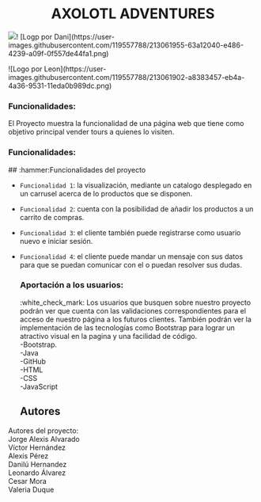 <h1 align="center"> AXOLOTL ADVENTURES </h1>
  <p align="left">
   <img src="https://img.shields.io/badge/STATUS-EN%20DESAROLLO-green">!
   [Logp por Dani](https://user-images.githubusercontent.com/119557788/213061955-63a12040-e486-4239-a09f-0f557de44fa1.png)

   </p>
   ![Logo por Leon](https://user-images.githubusercontent.com/119557788/213061902-a8383457-eb4a-4a36-9531-11eda0b989dc.png)
   

   <container>
   <br>
   <h3> Funcionalidades: </h3>
   El Proyecto muestra la funcionalidad de una página web que tiene como objetivo principal vender tours a quienes lo visiten.
   </container>
   
   <h3> Funcionalidades: </h3>
   ## :hammer:Funcionalidades del proyecto

- `Funcionalidad 1`: la visualización, mediante un catalogo desplegado en un carrusel acerca de lo productos que se disponen.
- `Funcionalidad 2`: cuenta con la posibilidad de añadir los productos a un carrito de compras.
- `Funcionalidad 3`: el cliente también puede registrarse como usuario nuevo e iniciar sesión.
- `Funcionalidad 4`: el cliente puede mandar un mensaje con sus datos para que se puedan comunicar con el o puedan resolver sus dudas.
   
 
   
   <h3> Aportación a los usuarios: </h3>:white_check_mark:
   Los usuarios que busquen sobre nuestro proyecto podrán ver que cuenta con las validaciones correspondientes para el acceso de nuestro página a los futuros clientes. También podrán ver la implementación de las tecnologías como Bootstrap para lograr un atractivo visual en la pagina y una facilidad de código. 
  <br>
  -Bootstrap.
  <br>
   -Java
   <br>
   -GitHub
   <br>
   -HTML
  <br>
   -CSS
   <br>
   -JavaScript
   <br>
   
   ## Autores
Autores del proyecto:
<br>
Jorge Alexis Alvarado
<br>
Víctor Hernández
<br>
Alexis Pérez
<br>
Danilú Hernandez
<br>
Leonardo Álvarez
<br>
Cesar Mora
<br>
Valeria Duque

